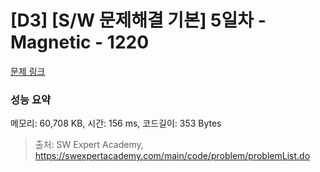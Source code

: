 # [D3] [S/W 문제해결 기본] 5일차 - Magnetic - 1220 

[문제 링크](https://swexpertacademy.com/main/code/problem/problemDetail.do?contestProbId=AV14hwZqABsCFAYD) 

### 성능 요약

메모리: 60,708 KB, 시간: 156 ms, 코드길이: 353 Bytes



> 출처: SW Expert Academy, https://swexpertacademy.com/main/code/problem/problemList.do